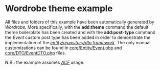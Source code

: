# Wordrobe theme example

All files and folders of this example have been automatically generated by *Wordrobe*. More specifically, with the __add:theme__ command the default theme boilerplate has been created and with the __add:post-type__ command the *Event* custom post type has been added in order to demonstrate the implementation of the *[entity/repository/dto framework](../doc/FRAMEWORK.md)*. The only manual customizations can be found in [core/Entity/Event.php](core/Entity/Event.php) and [core/DTO/EventDTO.php](core/DTO/EventDTO.php) files.

N.B.: the example assumes *[ACF](https://www.advancedcustomfields.com)* usage.